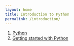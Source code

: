 ```yaml
---
layout: home
title: Introduction to Python
permalink: /introduction/
---
```


1. [Python](00)
1. [Getting started with Python](01)
